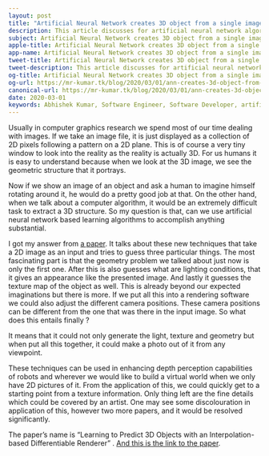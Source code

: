 ```yaml
---
layout: post
title: "Artificial Neural Network creates 3D object from a single image"
description: This article discusses for artificial neural network algorithm which could create 3D object from a single image
subject: Artificial Neural Network creates 3D object from a single image
apple-title: Artificial Neural Network creates 3D object from a single image
app-name: Artificial Neural Network creates 3D object from a single image
tweet-title: Artificial Neural Network creates 3D object from a single image
tweet-description: This article discusses for artificial neural network algorithm which could create 3D object from a single image
og-title: Artificial Neural Network creates 3D object from a single image
og-url: https://mr-kumar.tk/blog/2020/03/01/ann-creates-3d-object-from-a-single-image
canonical-url: https://mr-kumar.tk/blog/2020/03/01/ann-creates-3d-object-from-a-single-image
date: 2020-03-01
keywords: Abhishek Kumar, Software Engineer, Software Developer, artificial neural network, AI, Abhishek, Kumar, Site, artificial intelligence
---
```


Usually in computer graphics research we spend most of our time dealing with images. If we take an image file, it is just displayed as a collection of 2D pixels following a pattern on a 2D plane. This is of course a very tiny window to look into the reality as the reality is actually 3D. For us humans it is easy to understand because when we look at the 3D image, we see the geometric structure that it portrays.

Now if we show an image of an object and ask a human to imagine himself rotating around it, he would do a pretty good job at that. On the other hand, when we talk about a computer algorithm, it would be an extremely difficult task to extract a 3D structure. So my question is that, can we use artificial neural network based learning algorithms to accomplish anything substantial. 

I got my answer from [a paper](https://nv-tlabs.github.io/DIB-R/). It talks about these new techniques that take a 2D image as an input and tries to guess three particular things. The most fascinating part is that the geometry problem we talked about just now is only the first one. After this is also guesses what are lighting conditions, that it gives an appearance like the presented image. And lastly it guesses the texture map of the object as well. This is already beyond our expected imaginations but there is more. If we put all this into a rendering software we could also adjust the different camera positions. These camera positions can be different from the one that was there in the input image. So what does this entails finally ?

It means that it could not only generate the light, texture and geometry but when put all this together, it could make a photo out of it from any viewpoint.

These techniques can be used in enhancing depth perception capabilities of robots and wherever we would like to build a virtual world when we only have 2D pictures of it. From the application of this, we could quickly get to a starting point from a texture information. Only thing left are the fine details which could be covered by an artist. One may see some discolouration in application of this, however two more papers, and it would be resolved significantly.

The paper’s name is “Learning to Predict 3D Objects with an Interpolation-based Differentiable Renderer” . [And this is the link to the paper](https://nv-tlabs.github.io/DIB-R/).


